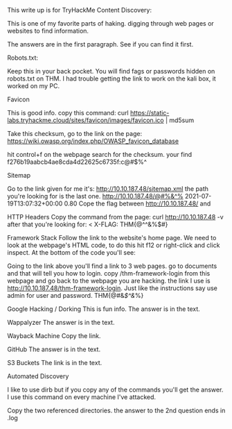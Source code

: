 This write up is for TryHackMe Content Discovery:

This is one of my favorite parts of haking. digging through web pages or websites to find information. 

The answers are in the first paragraph. See if you can find it first.


Robots.txt:

Keep this in your back pocket. You will find fags or passwords hidden on robots.txt on THM. I had trouble getting the link to work on the kali box, it worked on my PC. 


Favicon 

This is good info. copy this command: curl https://static-labs.tryhackme.cloud/sites/favicon/images/favicon.ico | md5sum

Take this checksum, go to the link on the page: https://wiki.owasp.org/index.php/OWASP_favicon_database

hit control+f on the webpage search for the checksum. your find f276b19aabcb4ae8cda4d22625c6735f:c@#$%^

Sitemap

Go to the link given for me it's: http://10.10.187.48/sitemap.xml
the path you're looking for is the last one. 
<url>
<loc>http://10.10.187.48/@#%&^%</loc>
<lastmod>2021-07-19T13:07:32+00:00</lastmod>
<priority>0.80</priority>
</url>
</urlset>
Cope the flag between <loc>http://10.10.187.48/ and </loc>

HTTP Headers 
Copy the command from the page: curl http://10.10.187.48 -v
after that you're looking for:
< X-FLAG: THM{@^^&%$#}

 Framework Stack 
Follow the link to the website's home page. We need to look at the webpage's HTML code, to do this hit f12 or right-click and click inspect. At the bottom of the code you'll see:
<!--
Page Generated in 0.05820 Seconds using the THM Framework v1.2 ( https://static-labs.tryhackme.cloud/sites/thm-web-framework )-->
Going to the link above you'll find a link to 3 web pages. go to documents and that will tell you how to login. copy /thm-framework-login from this webpage and go back to the webpage you are hacking. the link I use is http://10.10.187.48/thm-framework-login. Just like the instructions say use admin for user and password.
THM{@#&*$^&*%}

Google Hacking / Dorking 
This is fun info.
The answer is in the text.

Wappalyzer 
The answer is in the text.

Wayback Machine 
Copy the link.

GitHub 
The answer is in the text.

S3 Buckets 
The link is in the text.

Automated Discovery 

I like to use dirb but if you copy any of the commands you'll get the answer. I use this command on every machine I've attacked.

Copy the two referenced directories. the answer to the 2nd question ends in .log

